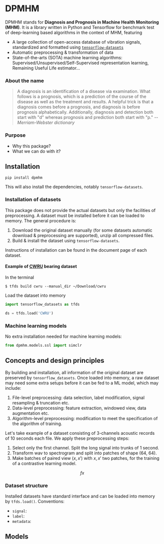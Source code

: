 # DPMHM

DPMHM stands for **Diagnosis and Prognosis in Machine Health Monitoring (MHM)**. It is a library written in Python and Tensorflow for benchmark test of deep-learning based algorithms in the context of MHM, featuring

- A large collection of open-access database of vibration signals, standardized and formatted using [`tensorflow-datasets`](https://www.tensorflow.org/datasets/overview)
- Automatic preprocessing & transformation of data
- State-of-the-arts (SOTA) machine learning algorithms: Supervised/Unsupervised/Self-Supervised representation learning, Remaining Useful Life estimator...

### About the name
> A diagnosis is an identification of a disease via examination. What follows is a prognosis, which is a prediction of the course of the disease as well as the treatment and results. A helpful trick is that a diagnosis comes before a prognosis, and diagnosis is before prognosis alphabetically. Additionally, diagnosis and detection both start with "d" whereas prognosis and prediction both start with "p."
> -- <cite>Merriam-Webster dictionary</cite>

### Purpose
- Why this package?
- What we can do with it?


## Installation
```shell
pip install dpmhm
```
This will also install the dependencies, notably `tensorflow-datasets`.

### Installation of datasets
This package does not provide the actual datasets but only the facilities of preprocessing. A dataset must be installed before it can be loaded to memory. The general procedure is:

1. Download the original dataset manually (for some datasets automatic download & preprocessing are supported), unzip all compressed files.
2. Build & install the dataset using `tensorflow-datasets`.

Instructions of installation can be found in the document page of each dataset.

#### Example of [CWRU](datasets/cwru.md) bearing dataset

In the terminal
```shell
$ tfds build cwru --manual_dir ~/Download/cwru
```

Load the dataset into memory
```python
import tensorflow_datasets as tfds

ds = tfds.load('CWRU')
```
### Machine learning models
No extra installation needed for machine learning models:
```python
from dpmhm.models.ssl import simclr
```

## Concepts and design principles
By building and installation, all information of the original dataset are preserved by `tensorflow_datasets`. Once loaded into memory, a raw dataset may need some extra setups before it can be fed to a ML model, which may include:

1. File-level preprocessing: data selection, label modification, signal resampling & truncation etc.
2. Data-level preprocessing: feature extraction, windowed view, data augmentation etc.
3. Algorithm-level preprocessing: modification to meet the specification of the algorithm of training.

Let's take example of a dataset consisting of 3-channels acoustic records of 10 seconds each file. We apply these preprocessing steps:

1. Select only the first channel. Split the long signal into trunks of 1 second.
2. Transform wav to spectrogram and split into patches of shape (64, 64).
3. Make batches of paired view $(x,x')$ with $x,x'$ two patches, for the training of a contrastive learning model.

$$
fx
$$

### Dataset structure
Installed datasets have standard interface and can be loaded into memory by `tfds.load()`. Conventions:

- `signal`:
- `label`:
- `metadata`:


## Models